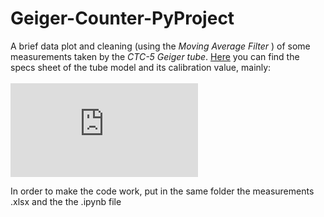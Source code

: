# Geiger-Counter-PyProject
A brief data plot and cleaning (using the <em> Moving Average Filter </em>) of some measurements taken by the <em>CTC-5 Geiger tube</em>. [Here](https://www.pocketmagic.net/tube-sts-5-%D1%81tc-5-geiger-tube) you can find the specs sheet of the tube model and its calibration value, mainly: <br><br>
![Conversion](https://latex.codecogs.com/gif.latex?18%7E%20%5BCPM%5D%20%3D%200.12%20%7E%5B%5Cmu%20Sv/h%5D)

In order to make the code work, put in the same folder the measurements .xlsx and the the .ipynb file

